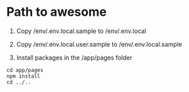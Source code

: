 # Path to awesome

1. Copy /env/.env.local.sample to /env/.env.local

2. Copy /env/.env.local.user.sample to /env/.env.local.sample

3. Install packages in the /app/pages folder

```shell
cd app/pages
npm install
cd ../..
```
